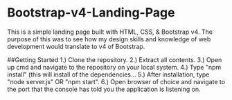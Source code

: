 # Bootstrap-v4-Landing-Page
This is a simple landing page built with HTML, CSS, & Bootstrap v4. The purpose of this was to see how my design skills and knowledge of web development would translate to v4 of Bootstrap.

##Getting Started
1.) Clone the repository.
2.) Extract all contents.
3.) Open up cmd and navigate to the repository on your local system.
4.) Type "npm install" (this will install of the dependencies...
5.) After installation, type "node server.js" OR "npm start".
6.) Open browser of choice and navigate to the port that the console has told you the application is listening on.
